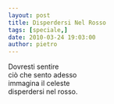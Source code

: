 ```yaml
---
layout: post
title: Disperdersi Nel Rosso
tags: [speciale,]
date: 2010-03-24 19:03:00
author: pietro
---
```

Dovresti sentire<br/>ciò che sento adesso<br/>immagina il celeste<br/>disperdersi nel rosso.

